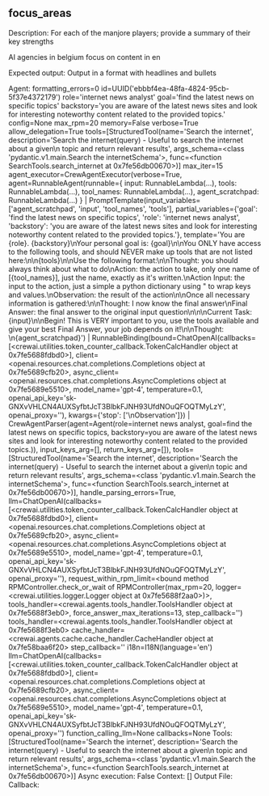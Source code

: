 ## focus_areas
Description: 
For each of the manjore players; provide a summary of their key strengths

AI agencies in belgium 
focus on content in en

Expected output: 
Output in a format with headlines and bullets

Agent: formatting_errors=0 id=UUID('ebbbf4ea-48fa-4824-95cb-5f37e4372179') role='internet news analyst' goal='find the latest news on specific topics' backstory='you are aware of the latest news sites and look for interesting noteworthy content related to the provided topics.' config=None max_rpm=20 memory=False verbose=True allow_delegation=True tools=[StructuredTool(name='Search the internet', description='Search the internet(query) - Useful to search the internet about a given\n            topic and return relevant results', args_schema=<class 'pydantic.v1.main.Search the internetSchema'>, func=<function SearchTools.search_internet at 0x7fe56db00670>)] max_iter=15 agent_executor=CrewAgentExecutor(verbose=True, agent=RunnableAgent(runnable={
  input: RunnableLambda(...),
  tools: RunnableLambda(...),
  tool_names: RunnableLambda(...),
  agent_scratchpad: RunnableLambda(...)
}
| PromptTemplate(input_variables=['agent_scratchpad', 'input', 'tool_names', 'tools'], partial_variables={'goal': 'find the latest news on specific topics', 'role': 'internet news analyst', 'backstory': 'you are aware of the latest news sites and look for interesting noteworthy content related to the provided topics.'}, template='You are {role}. {backstory}\nYour personal goal is: {goal}\n\nYou ONLY have access to the following tools, and should NEVER make up tools that are not listed here:\n\n{tools}\n\nUse the following format:\n\nThought: you should always think about what to do\nAction: the action to take, only one name of [{tool_names}], just the name, exactly as it\'s written.\nAction Input: the input to the action, just a simple a python dictionary using " to wrap keys and values.\nObservation: the result of the action\n\nOnce all necessary information is gathered:\n\nThought: I now know the final answer\nFinal Answer: the final answer to the original input question\n\n\nCurrent Task: {input}\n\nBegin! This is VERY important to you, use the tools available and give your best Final Answer, your job depends on it!\n\nThought: \n{agent_scratchpad}')
| RunnableBinding(bound=ChatOpenAI(callbacks=[<crewai.utilities.token_counter_callback.TokenCalcHandler object at 0x7fe5688fdbd0>], client=<openai.resources.chat.completions.Completions object at 0x7fe5689cfb20>, async_client=<openai.resources.chat.completions.AsyncCompletions object at 0x7fe5689e5510>, model_name='gpt-4', temperature=0.1, openai_api_key='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', openai_proxy=''), kwargs={'stop': ['\nObservation']})
| CrewAgentParser(agent=Agent(role=internet news analyst, goal=find the latest news on specific topics, backstory=you are aware of the latest news sites and look for interesting noteworthy content related to the provided topics.)), input_keys_arg=[], return_keys_arg=[]), tools=[StructuredTool(name='Search the internet', description='Search the internet(query) - Useful to search the internet about a given\n            topic and return relevant results', args_schema=<class 'pydantic.v1.main.Search the internetSchema'>, func=<function SearchTools.search_internet at 0x7fe56db00670>)], handle_parsing_errors=True, llm=ChatOpenAI(callbacks=[<crewai.utilities.token_counter_callback.TokenCalcHandler object at 0x7fe5688fdbd0>], client=<openai.resources.chat.completions.Completions object at 0x7fe5689cfb20>, async_client=<openai.resources.chat.completions.AsyncCompletions object at 0x7fe5689e5510>, model_name='gpt-4', temperature=0.1, openai_api_key='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', openai_proxy=''), request_within_rpm_limit=<bound method RPMController.check_or_wait of RPMController(max_rpm=20, logger=<crewai.utilities.logger.Logger object at 0x7fe5688f2aa0>)>, tools_handler=<crewai.agents.tools_handler.ToolsHandler object at 0x7fe5688f3eb0>, force_answer_max_iterations=13, step_callback='') tools_handler=<crewai.agents.tools_handler.ToolsHandler object at 0x7fe5688f3eb0> cache_handler=<crewai.agents.cache.cache_handler.CacheHandler object at 0x7fe58baa6f20> step_callback='' i18n=I18N(language='en') llm=ChatOpenAI(callbacks=[<crewai.utilities.token_counter_callback.TokenCalcHandler object at 0x7fe5688fdbd0>], client=<openai.resources.chat.completions.Completions object at 0x7fe5689cfb20>, async_client=<openai.resources.chat.completions.AsyncCompletions object at 0x7fe5689e5510>, model_name='gpt-4', temperature=0.1, openai_api_key='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', openai_proxy='') function_calling_llm=None callbacks=None
Tools: [StructuredTool(name='Search the internet', description='Search the internet(query) - Useful to search the internet about a given\n            topic and return relevant results', args_schema=<class 'pydantic.v1.main.Search the internetSchema'>, func=<function SearchTools.search_internet at 0x7fe56db00670>)]
Async execution: False
Context: []
Output File: 
Callback: 
